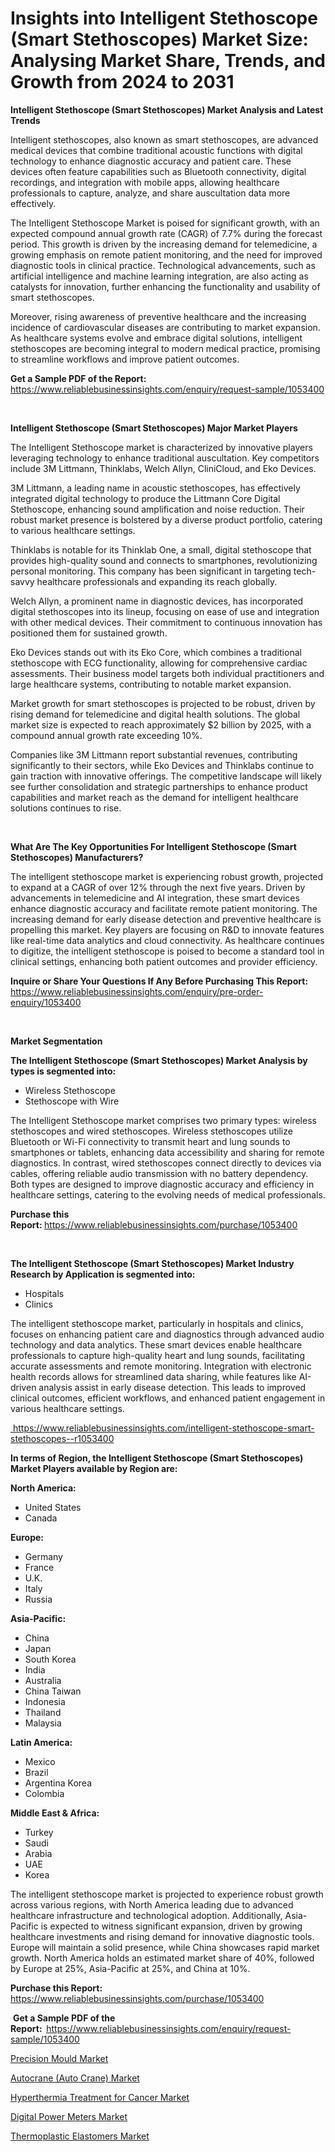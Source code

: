 <p><h1>Insights into Intelligent Stethoscope (Smart Stethoscopes) Market Size: Analysing Market Share, Trends, and Growth from 2024 to 2031</h1></p><p><strong>Intelligent Stethoscope (Smart Stethoscopes) Market Analysis and Latest Trends</strong></p>
<p><p>Intelligent stethoscopes, also known as smart stethoscopes, are advanced medical devices that combine traditional acoustic functions with digital technology to enhance diagnostic accuracy and patient care. These devices often feature capabilities such as Bluetooth connectivity, digital recordings, and integration with mobile apps, allowing healthcare professionals to capture, analyze, and share auscultation data more effectively.</p><p>The Intelligent Stethoscope Market is poised for significant growth, with an expected compound annual growth rate (CAGR) of 7.7% during the forecast period. This growth is driven by the increasing demand for telemedicine, a growing emphasis on remote patient monitoring, and the need for improved diagnostic tools in clinical practice. Technological advancements, such as artificial intelligence and machine learning integration, are also acting as catalysts for innovation, further enhancing the functionality and usability of smart stethoscopes.</p><p>Moreover, rising awareness of preventive healthcare and the increasing incidence of cardiovascular diseases are contributing to market expansion. As healthcare systems evolve and embrace digital solutions, intelligent stethoscopes are becoming integral to modern medical practice, promising to streamline workflows and improve patient outcomes.</p></p>
<p><strong>Get a Sample PDF of the Report:&nbsp;</strong> <a href="https://www.reliablebusinessinsights.com/enquiry/request-sample/1053400?utm_campaign=1119&utm_medium=2&utm_source=Github&utm_content=ia&utm_term=17112024&utm_id=intelligent-stethoscope-smart-stethoscopes">https://www.reliablebusinessinsights.com/enquiry/request-sample/1053400</a></p>
<p>&nbsp;</p>
<p><strong>Intelligent Stethoscope (Smart Stethoscopes) Major Market Players</strong></p>
<p><p>The Intelligent Stethoscope market is characterized by innovative players leveraging technology to enhance traditional auscultation. Key competitors include 3M Littmann, Thinklabs, Welch Allyn, CliniCloud, and Eko Devices. </p><p>3M Littmann, a leading name in acoustic stethoscopes, has effectively integrated digital technology to produce the Littmann Core Digital Stethoscope, enhancing sound amplification and noise reduction. Their robust market presence is bolstered by a diverse product portfolio, catering to various healthcare settings. </p><p>Thinklabs is notable for its Thinklab One, a small, digital stethoscope that provides high-quality sound and connects to smartphones, revolutionizing personal monitoring. This company has been significant in targeting tech-savvy healthcare professionals and expanding its reach globally.</p><p>Welch Allyn, a prominent name in diagnostic devices, has incorporated digital stethoscopes into its lineup, focusing on ease of use and integration with other medical devices. Their commitment to continuous innovation has positioned them for sustained growth.</p><p>Eko Devices stands out with its Eko Core, which combines a traditional stethoscope with ECG functionality, allowing for comprehensive cardiac assessments. Their business model targets both individual practitioners and large healthcare systems, contributing to notable market expansion.</p><p>Market growth for smart stethoscopes is projected to be robust, driven by rising demand for telemedicine and digital health solutions. The global market size is expected to reach approximately $2 billion by 2025, with a compound annual growth rate exceeding 10%. </p><p>Companies like 3M Littmann report substantial revenues, contributing significantly to their sectors, while Eko Devices and Thinklabs continue to gain traction with innovative offerings. The competitive landscape will likely see further consolidation and strategic partnerships to enhance product capabilities and market reach as the demand for intelligent healthcare solutions continues to rise.</p></p>
<p>&nbsp;</p>
<p><strong>What Are The Key Opportunities For Intelligent Stethoscope (Smart Stethoscopes) Manufacturers?</strong></p>
<p><p>The intelligent stethoscope market is experiencing robust growth, projected to expand at a CAGR of over 12% through the next five years. Driven by advancements in telemedicine and AI integration, these smart devices enhance diagnostic accuracy and facilitate remote patient monitoring. The increasing demand for early disease detection and preventive healthcare is propelling this market. Key players are focusing on R&D to innovate features like real-time data analytics and cloud connectivity. As healthcare continues to digitize, the intelligent stethoscope is poised to become a standard tool in clinical settings, enhancing both patient outcomes and provider efficiency.</p></p>
<p><strong>Inquire or Share Your Questions If Any Before Purchasing This Report:</strong> <a href="https://www.reliablebusinessinsights.com/enquiry/pre-order-enquiry/1053400?utm_campaign=1119&utm_medium=2&utm_source=Github&utm_content=ia&utm_term=17112024&utm_id=intelligent-stethoscope-smart-stethoscopes">https://www.reliablebusinessinsights.com/enquiry/pre-order-enquiry/1053400</a></p>
<p>&nbsp;</p>
<p><strong>Market Segmentation</strong></p>
<p><strong>The Intelligent Stethoscope (Smart Stethoscopes) Market Analysis by types is segmented into:</strong></p>
<p><ul><li>Wireless Stethoscope</li><li>Stethoscope with Wire</li></ul></p>
<p><p>The Intelligent Stethoscope market comprises two primary types: wireless stethoscopes and wired stethoscopes. Wireless stethoscopes utilize Bluetooth or Wi-Fi connectivity to transmit heart and lung sounds to smartphones or tablets, enhancing data accessibility and sharing for remote diagnostics. In contrast, wired stethoscopes connect directly to devices via cables, offering reliable audio transmission with no battery dependency. Both types are designed to improve diagnostic accuracy and efficiency in healthcare settings, catering to the evolving needs of medical professionals.</p></p>
<p><strong>Purchase this Report:&nbsp;</strong><a href="https://www.reliablebusinessinsights.com/purchase/1053400?utm_campaign=1119&utm_medium=2&utm_source=Github&utm_content=ia&utm_term=17112024&utm_id=intelligent-stethoscope-smart-stethoscopes">https://www.reliablebusinessinsights.com/purchase/1053400</a></p>
<p>&nbsp;</p>
<p><strong>The Intelligent Stethoscope (Smart Stethoscopes) Market Industry Research by Application is segmented into:</strong></p>
<p><ul><li>Hospitals</li><li>Clinics</li></ul></p>
<p><p>The intelligent stethoscope market, particularly in hospitals and clinics, focuses on enhancing patient care and diagnostics through advanced audio technology and data analytics. These smart devices enable healthcare professionals to capture high-quality heart and lung sounds, facilitating accurate assessments and remote monitoring. Integration with electronic health records allows for streamlined data sharing, while features like AI-driven analysis assist in early disease detection. This leads to improved clinical outcomes, efficient workflows, and enhanced patient engagement in various healthcare settings.</p></p>
<p><a href="https://www.reliablebusinessinsights.com/intelligent-stethoscope-smart-stethoscopes--r1053400?utm_campaign=1119&utm_medium=2&utm_source=Github&utm_content=ia&utm_term=17112024&utm_id=intelligent-stethoscope-smart-stethoscopes">&nbsp;https://www.reliablebusinessinsights.com/intelligent-stethoscope-smart-stethoscopes--r1053400</a></p>
<p><strong>In terms of Region, the Intelligent Stethoscope (Smart Stethoscopes) Market Players available by Region are:</strong></p>
<p>
    <p> <strong> North America: </strong>
        <ul>
            <li>United States</li>
            <li>Canada</li>
        </ul>
        </p> 
    <p> <strong> Europe: </strong>
        <ul>
            <li>Germany</li>
            <li>France</li>
            <li>U.K.</li>
            <li>Italy</li>
            <li>Russia</li>
        </ul>
        </p> 
    <p> <strong> Asia-Pacific: </strong>
        <ul>
            <li>China</li>
            <li>Japan</li>
            <li>South Korea</li>
            <li>India</li>
            <li>Australia</li>
            <li>China Taiwan</li>
            <li>Indonesia</li>
            <li>Thailand</li>
            <li>Malaysia</li>
        </ul>
        </p> 
    <p> <strong> Latin America: </strong>
        <ul>
            <li>Mexico</li>
            <li>Brazil</li>
            <li>Argentina Korea</li>
            <li>Colombia</li>
        </ul>
        </p> 
    <p> <strong> Middle East & Africa: </strong>
        <ul>
            <li>Turkey</li>
            <li>Saudi</li>
            <li>Arabia</li>
            <li>UAE</li>
            <li>Korea</li>
        </ul>
    </p>
    </p>
<p><p>The intelligent stethoscope market is projected to experience robust growth across various regions, with North America leading due to advanced healthcare infrastructure and technological adoption. Additionally, Asia-Pacific is expected to witness significant expansion, driven by growing healthcare investments and rising demand for innovative diagnostic tools. Europe will maintain a solid presence, while China showcases rapid market growth. North America holds an estimated market share of 40%, followed by Europe at 25%, Asia-Pacific at 25%, and China at 10%.</p></p>
<p><strong>Purchase this Report: </strong><a href="https://www.reliablebusinessinsights.com/purchase/1053400?utm_campaign=1119&utm_medium=2&utm_source=Github&utm_content=ia&utm_term=17112024&utm_id=intelligent-stethoscope-smart-stethoscopes">https://www.reliablebusinessinsights.com/purchase/1053400</a></p>
<p>&nbsp;<strong>Get a Sample PDF of the Report:&nbsp;&nbsp;</strong><a href="https://www.reliablebusinessinsights.com/enquiry/request-sample/1053400?utm_campaign=1119&utm_medium=2&utm_source=Github&utm_content=ia&utm_term=17112024&utm_id=intelligent-stethoscope-smart-stethoscopes">https://www.reliablebusinessinsights.com/enquiry/request-sample/1053400</a></p>
<p><strong></strong></p>
<p><p><a href="https://www.linkedin.com/pulse/emerging-opportunities-challenges-global-precision-mould-npric?utm_campaign=1119&utm_medium=2&utm_source=Github&utm_content=ia&utm_term=17112024&utm_id=intelligent-stethoscope-smart-stethoscopes">Precision Mould Market</a></p><p><a href="https://github.com/JakirUddin651/Market-Research-Report-List-1/blob/main/autocrane-auto-crane-market.md?utm_campaign=1119&utm_medium=2&utm_source=Github&utm_content=ia&utm_term=17112024&utm_id=intelligent-stethoscope-smart-stethoscopes">Autocrane (Auto Crane) Market</a></p><p><a href="https://issuu.com/reportprime-2/docs/hyperthermia-treatment-for-cancer-m_77e461118c5fbd?utm_campaign=1119&utm_medium=2&utm_source=Github&utm_content=ia&utm_term=17112024&utm_id=intelligent-stethoscope-smart-stethoscopes">Hyperthermia Treatment for Cancer Market</a></p><p><a href="https://www.linkedin.com/pulse/strategic-market-insights-global-digital-power-meters-lvddc?utm_campaign=1119&utm_medium=2&utm_source=Github&utm_content=ia&utm_term=17112024&utm_id=intelligent-stethoscope-smart-stethoscopes">Digital Power Meters Market</a></p><p><a href="https://issuu.com/reportprime-2/docs/thermoplastic-elastomers-market-siz_01e514daf23ff2?utm_campaign=1119&utm_medium=2&utm_source=Github&utm_content=ia&utm_term=17112024&utm_id=intelligent-stethoscope-smart-stethoscopes">Thermoplastic Elastomers Market</a></p></p>